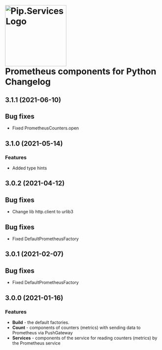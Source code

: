# <img src="https://uploads-ssl.webflow.com/5ea5d3315186cf5ec60c3ee4/5edf1c94ce4c859f2b188094_logo.svg" alt="Pip.Services Logo" width="200"> <br/> Prometheus components for Python Changelog

## <a name="3.1.1"></a> 3.1.1 (2021-06-10)

## Bug fixes
* Fixed PrometheusCounters.open


## <a name="3.1.0"></a> 3.1.0 (2021-05-14)

### Features

* Added type hints

## <a name="3.0.2"></a> 3.0.2 (2021-04-12)

## Bug fixes

* Change lib http.client to urlib3

## Bug fixes

* Fixed DefaultPrometheusFactory

## <a name="3.0.1"></a> 3.0.1 (2021-02-07)

## Bug fixes

* Fixed DefaultPrometheusFactory

## <a name="3.0.0"></a> 3.0.0 (2021-01-16)

### Features

* **Build** - the default factories.
* **Count** - components of counters (metrics) with sending data to Prometheus via PushGateway
* **Services** - components of the service for reading counters (metrics) by the Prometheus service



